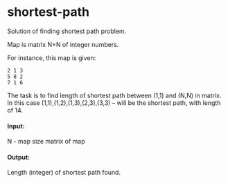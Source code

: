# shortest-path
Solution of finding shortest path problem.

Map is matrix N×N of integer numbers.

For instance, this map is given:
```
2 1 3
5 8 2
7 1 6
```

The task is to find length of shortest path between (1,1) and (N,N) in matrix.
In this case (1,1),(1,2),(1,3),(2,3),(3,3) – will be the shortest path, with length of 14.

#### Input:
N - map size
matrix of map

#### Output:
Length (integer) of shortest path found.

